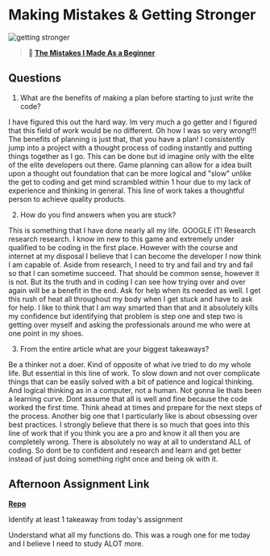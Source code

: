 # Making Mistakes & Getting Stronger

![getting stronger](https://bcw.blob.core.windows.net/public/img/lesson-images/js-bootcamp-logo.jpg)

> **📖 [The Mistakes I Made As a Beginner](https://codeworksacademy.com/fs-student-guide/resources/wk2/06-Coding-Mistakes)**

## Questions

1. What are the benefits of making a plan before starting to just write the code?

I have figured this out the hard way. Im very much a go getter and I figured that this field of work would be no different. Oh how I was so very wrong!!! The benefits of planning is just that, that you have a plan! I consistently jump into a project with a thought process of coding instantly and putting things together as I go. This can be done but id imagine only with the elite of the elite developers out there. Game planning can allow for a idea built upon a thought out foundation that can be more logical and "slow" unlike the get to coding and get mind scrambled within 1 hour due to my lack of experience and thinking in general. This line of work takes a thoughtful person to achieve quality products.

2. How do you find answers when you are stuck?

This is something that I have done nearly all my life. GOOGLE IT! Research research research. I know im new to this game and extremely under qualified to be coding in the first place. However with the course and internet at my disposal I believe that I can become the developer I now think I am capable of. Aside from research, I need to try and fail and try and fail so that I can sometime succeed. That should be common sense, however it is not. But its the truth and in coding I can see how trying over and over again will be a benefit in the end. Ask for help when its needed as well. I get this rush of heat all throughout my body when I get stuck and have to ask for help. I like to think that I am way smarted than that and it absolutely kills my confidence but identifying that problem is step one and step two is getting over myself and asking the professionals around me who were at one point in my shoes. 

3. From the entire article what are your biggest takeaways?

Be a thinker not a doer. Kind of opposite of what ive tried to do my whole life. But essential in this line of work. To slow down and not over complicate things that can be easily solved with a bit of patience and logical thinking. And logical thinking as in a computer, not a human. Not gonna lie thats been a learning curve. Dont assume that all is well and fine because the code worked the first time. Think ahead at times and prepare for the next steps of the process. Another big one that I particularly like is about obsessing over best practices. I strongly believe that there is so much that goes into this line of work that if you think you are a pro and know it all then you are completely wrong. There is absolutely no way at all to understand ALL of coding. So dont be to confident and research and learn and get better instead of just doing something right once and being ok with it. 

## Afternoon Assignment Link

**[Repo](https://github.com/JeffreyWatson/bossfight)**

Identify at least 1 takeaway from today's assignment

Understand what all my functions do. This was a rough one for me today and I believe I need to study ALOT more.
